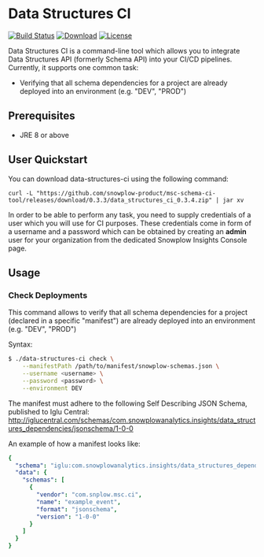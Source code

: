 # Data Structures CI
[![Build Status][gh-actions-image]][gh-actions]
[![Download][gh-release-image]][gh-release]
[![License][license-image]][license]

Data Structures CI is a command-line tool which allows you to integrate Data Structures API (formerly Schema API) 
into your CI/CD pipelines.
Currently, it supports one common task:

* Verifying that all schema dependencies for a project are already deployed into an environment (e.g. "DEV", "PROD")

## Prerequisites

- JRE 8 or above

## User Quickstart

You can download data-structures-ci using the following command:

```
curl -L "https://github.com/snowplow-product/msc-schema-ci-tool/releases/download/0.3.3/data_structures_ci_0.3.4.zip" | jar xv 
```

In order to be able to perform any task, you need to supply credentials of a user which you will use for CI purposes.
These credentials come in form of a username and a password which can be obtained by creating an __admin__
user for your organization from the dedicated Snowplow Insights Console page.

## Usage

### Check Deployments

This command allows to verify that all schema dependencies for a project (declared in a specific "manifest") 
are already deployed into an environment (e.g. "DEV", "PROD")

Syntax: 
```bash
$ ./data-structures-ci check \
    --manifestPath /path/to/manifest/snowplow-schemas.json \
    --username <username> \
    --password <password> \
    --environment DEV
```

The manifest must adhere to the following Self Describing JSON Schema, published to Iglu Central:
http://iglucentral.com/schemas/com.snowplowanalytics.insights/data_structures_dependencies/jsonschema/1-0-0

An example of how a manifest looks like:
```yaml
{
  "schema": "iglu:com.snowplowanalytics.insights/data_structures_dependencies/jsonschema/1-0-0",
  "data": {
    "schemas": [
      {
        "vendor": "com.snplow.msc.ci",
        "name": "example_event",
        "format": "jsonschema",
        "version": "1-0-0"
      }
    ]
  }
}
```

[gh-actions-image]: https://github.com/snowplow-product/msc-schema-ci-tool/workflows/ci/badge.svg?branch=master
[gh-actions]: https://github.com/snowplow-product/msc-schema-ci-tool/actions?query=workflow%3Aci

[gh-release-image]: https://img.shields.io/github/downloads/snowplow-product/msc-schema-ci-tool/total
[gh-release]: https://github.com/snowplow-product/msc-schema-ci-tool/releases/download/0.3.4/data_structures_ci_0.3.4.zip

[license-image]: http://img.shields.io/badge/license-Apache--2-blue.svg?style=flat
[license]: http://www.apache.org/licenses/LICENSE-2.0
